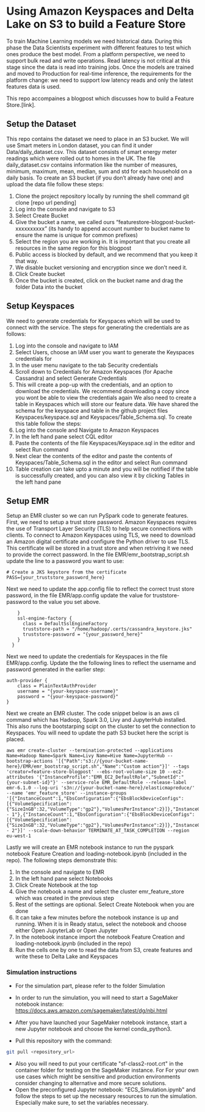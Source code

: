# Using Amazon Keyspaces and Delta Lake on S3 to build a Feature Store
To train Machine Learning models we need historical data. During this phase the Data Scientists experiment with different features to test which ones produce the best model. From a platform perspective, we need to support bulk read and write operations. Read latency is not critical at this stage since the data is read into training jobs. Once the models are trained and moved to Production for real-time inference, the requirements for the platform change: we need to support low latency reads and only the latest features data is used.

This repo accompaines a blogpost which discusses how to build a Feature Store.[link]. 

## Setup the Dataset 
This repo contains the dataset we need to place in an S3 bucket. We will use Smart meters in London dataset, you can find it under Data/daily_dataset.csv. This dataset consists of smart energy meter readings which were rolled out to homes in the UK. The file daily_dataset.csv contains information like the number of measures, minimum, maximum, mean, median, sum and std for each household on a daily basis. To create an S3 bucket (if you don’t already have one) and upload the data file follow these steps:
1.	Clone the project repository locally by running the shell command
git clone [repo url pending]
2.	Log into the console and navigate to S3
3.	Select Create Bucket
4.	Give the bucket a name, we called ours “featurestore-blogpost-bucket-xxxxxxxxxx” (its handy to append account number to bucket name to ensure the name is unique for common prefixes)
5.	Select the region you are working in. It is important that you create all resources in the same region for this blogpost
6.	Public access is blocked by default, and we recommend that you keep it that way.
7.	We disable bucket versioning and encryption since we don’t need it. 
8.	Click Create bucket
9.	Once the bucket is created, click on the bucket name and drag the folder Data into the bucket

## Setup Keyspaces
We need to generate credentials for Keyspaces which will be used to connect with the service. The steps for generating the credentials are as follows:
1.	Log into the console and navigate to IAM
2.	Select Users, choose an IAM user you want to generate the Keyspaces credentials for
3.	In the user menu navigate to the tab Security credentials
4.	Scroll down to Credentials for Amazon Keyspaces (for Apache Cassandra) and select Generate Credentials
5.	This will create a pop-up with the credentials, and an option to download the credentials. We recommend downloading a copy since you wont be able to view the credentials again
We also need to create a table in Keyspaces which will store our feature data. We have shared the schema for the keyspace and table in the github project files Keyspaces/keyspace.sql and Keyspaces/Table_Schema.sql. To create this table follow the steps:
1.	Log into the console and Navigate to Amazon Keyspaces
2.	In the left hand pane select CQL editor
3.	Paste the contents of the file Keyspaces/Keyspace.sql in the editor and select Run command
4.	Next clear the contents of the editor and paste the contents of Keyspaces/Table_Schema.sql in the editor and select Run command
5.	Table creation can take upto a minute and you will be notified if the table is successfully created, and you can also view it by clicking Tables in the left hand pane

## Setup EMR
Setup an EMR cluster so we can run PySpark code to generate features. First, we need to setup a trust store password. Amazon Keyspaces requires the use of Transport Layer Security (TLS) to help secure connections with clients. To connect to Amazon Keyspaces using TLS, we need to download an Amazon digital certificate and configure the Python driver to use TLS. This certificate will be stored in a trust store and when retriving it we need to provide the correct password. In the file EMR/emr_bootstrap_script.sh update the line to a password you want to use:

```
# Create a JKS keystore from the certificate
PASS={your_truststore_password_here}
```

Next we need to update the app.config file to reflect the correct trust store password, in the file EMR/app.config update the value for truststore-password to the value you set above.
```
    }
    ssl-engine-factory {
      class = DefaultSslEngineFactory
      truststore-path = "/home/hadoop/.certs/cassandra_keystore.jks"
      truststore-password = "{your_password_here}"
    }
  }
```
Next we need to update the credentials for Keyspaces in the file EMR/app.config. Update the the following lines to reflect the username and password generated in the earlier step:

```
auth-provider {
    class = PlainTextAuthProvider
    username = "{your-keyspace-username}"
    password = "{your-keyspace-password}"
}
```

Next we create an EMR cluster. The code snippet below is an aws cli command which has Hadoop, Spark 3.0, Livy and JupyterHub installed. This also runs the bootstarping scipt on the cluster to set the connection to Keyspaces. You will need to update the path S3 bucket here the script is placed.

```
aws emr create-cluster --termination-protected --applications Name=Hadoop Name=Spark Name=Livy Name=Hive Name=JupyterHub --bootstrap-actions '[{"Path":"s3://{your-bucket-name-here}/EMR/emr_bootstrap_script.sh","Name":"Custom action"}]' --tags 'creator=feature-store-blogpost' --ebs-root-volume-size 10 --ec2-attributes '{"InstanceProfile":"EMR_EC2_DefaultRole","SubnetId":"{your-subnet-id}"}' --service-role EMR_DefaultRole --release-label emr-6.1.0 --log-uri 's3n://{your-bucket-name-here}/elasticmapreduce/' --name 'emr_feature_store' --instance-groups '[{"InstanceCount":1,"EbsConfiguration":{"EbsBlockDeviceConfigs":[{"VolumeSpecification":{"SizeInGB":32,"VolumeType":"gp2"},"VolumesPerInstance":2}]},"InstanceGroupType":"MASTER","InstanceType":"m5.xlarge","Name":"Master - 1"},{"InstanceCount":1,"EbsConfiguration":{"EbsBlockDeviceConfigs":[{"VolumeSpecification":{"SizeInGB":32,"VolumeType":"gp2"},"VolumesPerInstance":2}]},"InstanceGroupType":"CORE","InstanceType":"m5.xlarge","Name":"Core - 2"}]' --scale-down-behavior TERMINATE_AT_TASK_COMPLETION --region eu-west-1
```

Lastly we will create an EMR notebook instance to run the pyspark notebook Feature Creation and loading-notebook.ipynb (included in the repo). The following steps demonstrate this:
1.	In the console and navigate to EMR
2.	In the left hand pane select Notebooks
3.	Click Create Notebook at the top
4.	Give the notebook a name and select the cluster emr_feature_store which was created in the previous step
5.	Rest of the settings are optional. Select Create Notebook when you are done
6.	It can take a few minutes before the notebook instance is up and running. When it is in Ready status, select the notebook and choose either Open JupyterLab or Open Jupyter
7.	In the notebook instance import the notebook Feature Creation and loading-notebook.ipynb (included in the repo)
8.	Run the cells one by one to read the data from S3, create features and write these to Delta Lake and Keyspaces




### Simulation instructions

- For the simulation part, please refer to the folder Simulation

- In order to run the simulation, you will need to start a SageMaker notebook instance: https://docs.aws.amazon.com/sagemaker/latest/dg/nbi.html

- After you have launched your SageMaker notebook instance, start a new Jupyter notebook and choose the kernel conda_python3.
- Pull this repository with the command:
```sh
git pull <repository_url>
```
- Also you will need to put your certificate "sf-class2-root.crt" in the container folder for testing on the SageMaker instance.
For For your own use cases which might be sensitive and production environments consider changing to alternative and more secure solutions.
- Open the preconfigured Jupyter notebook: "ECS_Simulation.ipynb"
and follow the steps to set up the necessary resources to run the simulation. Especially make sure, to set the variables
necessary.



